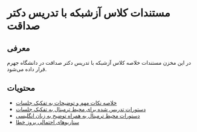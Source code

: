 # مستندات کلاس‌ آزشبکه با تدریس دکتر صداقت
## معرفی
در این مخزن مستندات خلاصه کلاس‌ آزشبکه با تدریس دکتر صداقت در دانشگاه جهرم قرار داده می‌شود.

## محتویات
- [خلاصه نکات مهم و توضیحات به تفکیک جلسات](summary.md)
- [دستورات تدریس شده برای محیط ترمینال به تفکیک جلسات](lessons.md)
- [دستورات محیط ترمینال به همراه توضیح به زبان انگلیسی](commands.md)
- [سناریو‌های احتمالی بروز خطا](error_cauing-scenarios.md)